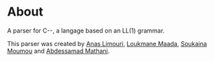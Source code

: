 # About

A parser for C--, a langage based on an LL(1) grammar.

This parser was created by [Anas Limouri](https://www.linkedin.com/in/anas-limouri/), [Loukmane Maada](https://www.linkedin.com/in/loukmane-maada-638077151/), [Soukaina Moumou](https://www.linkedin.com/in/soukaina-moumou/) and [Abdessamad Mathani](https://www.linkedin.com/in/abdessamad-mathani-941787124/).  

